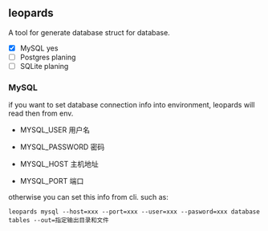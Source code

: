 ## leopards

A tool for generate database struct for database.

+ [x] MySQL      yes
+ [ ] Postgres   planing
+ [ ] SQLite     planing

### MySQL

if you want to set database connection info into environment, leopards will read then from env.

+ MYSQL_USER
  用户名

+ MYSQL_PASSWORD
  密码

+ MYSQL_HOST
  主机地址

+ MYSQL_PORT
  端口


otherwise you can set this info from cli. such as:

```shell
leopards mysql --host=xxx --port=xxx --user=xxx --pasword=xxx database tables --out=指定输出目录和文件
```

